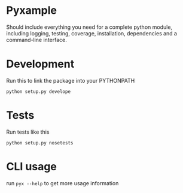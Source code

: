 # Pyxample
Should include everything you need for a complete python module, including logging, testing, coverage,
installation, dependencies and a command-line interface.

# Development
Run this to link the package into your PYTHONPATH
```
python setup.py develope
```

# Tests
Run tests like this
```
python setup.py nosetests
```

# CLI usage
run `pyx --help` to get more usage information
